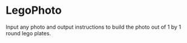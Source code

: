 # LegoPhoto
Input any photo and output instructions to build the photo out of 1 by 1 round lego plates.
